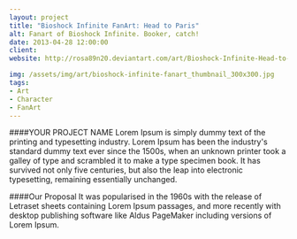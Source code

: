 ```yaml
---
layout: project
title: "Bioshock Infinite FanArt: Head to Paris"
alt: Fanart of Bioshock Infinite. Booker, catch!
date: 2013-04-28 12:00:00
client: 
website: http://rosa89n20.deviantart.com/art/Bioshock-Infinite-Head-to-Paris-N48-E2-21-368281314

img: /assets/img/art/bioshock-infinite-fanart_thumbnail_300x300.jpg
tags:
- Art
- Character
- FanArt
---
```

####YOUR PROJECT NAME
Lorem Ipsum is simply dummy text of the printing and typesetting industry. Lorem Ipsum has been the industry's standard dummy text ever since the 1500s, when an unknown printer took a galley of type and scrambled it to make a type specimen book. It has survived not only five centuries, but also the leap into electronic typesetting, remaining essentially unchanged.

####Our Proposal
It was popularised in the 1960s with the release of Letraset sheets containing Lorem Ipsum passages, and more recently with desktop publishing software like Aldus PageMaker including versions of Lorem Ipsum.
